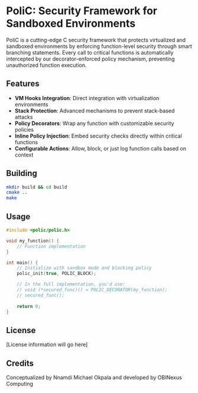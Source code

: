 # PoliC: Security Framework for Sandboxed Environments

PoliC is a cutting-edge C security framework that protects virtualized and sandboxed environments by enforcing function-level security through smart branching statements. Every call to critical functions is automatically intercepted by our decorator-enforced policy mechanism, preventing unauthorized function execution.

## Features

- **VM Hooks Integration**: Direct integration with virtualization environments
- **Stack Protection**: Advanced mechanisms to prevent stack-based attacks
- **Policy Decorators**: Wrap any function with customizable security policies
- **Inline Policy Injection**: Embed security checks directly within critical functions
- **Configurable Actions**: Allow, block, or just log function calls based on context

## Building

```bash
mkdir build && cd build
cmake ..
make
```

## Usage

```c
#include <polic/polic.h>

void my_function() {
    // Function implementation
}

int main() {
    // Initialize with sandbox mode and blocking policy
    polic_init(true, POLIC_BLOCK);

    // In the full implementation, you'd use:
    // void (*secured_func)() = POLIC_DECORATOR(my_function);
    // secured_func();
    
    return 0;
}
```

## License

[License information will go here]

## Credits

Conceptualized by Nnamdi Michael Okpala and developed by OBINexus Computing
